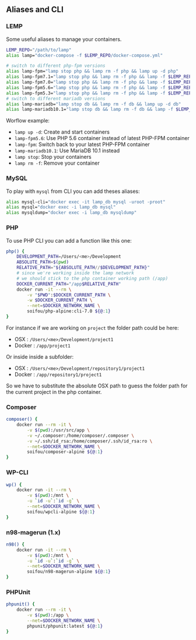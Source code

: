 ## Aliases and CLI

### LEMP
Some useful aliases to manage your containers.

```sh
LEMP_REPO="/path/to/lamp"
alias lamp="docker-compose -f $LEMP_REPO/docker-compose.yml"

# switch to different php-fpm versions
alias lamp-fpm="lamp stop php && lamp rm -f php && lamp up -d php"
alias lamp-fpm7.1="lamp stop php && lamp rm -f php && lamp -f $LEMP_REPO/docker-compose.php7.1.yml up -d php"
alias lamp-fpm7.0="lamp stop php && lamp rm -f php && lamp -f $LEMP_REPO/docker-compose.php7.0.yml up -d php"
alias lamp-fpm5.6="lamp stop php && lamp rm -f php && lamp -f $LEMP_REPO/docker-compose.php5.6.yml up -d php"
alias lamp-fpm5.3="lamp stop php && lamp rm -f php && lamp -f $LEMP_REPO/docker-compose.php5.3.yml up -d php"
# switch to different mariadb versions
alias lamp-mariadb="lamp stop db && lamp rm -f db && lamp up -d db"
alias lamp-mariadb10.1="lamp stop db && lamp rm -f db && lamp -f $LEMP_REPO/docker-compose.mariadb10.1.yml up -d db"
```

Worflow example:
* `lamp up -d`: Create and start containers
* `lamp-fpm5.6`: Use PHP 5.6 container instead of latest PHP-FPM container
* `lamp-fpm`: Switch back to your latest PHP-FPM container
* `lamp-mariadb10.1`: Use MariaDB 10.1 instead
* `lamp stop`: Stop your containers
* `lamp rm -f`: Remove your container

### MySQL
To play with `mysql` from CLI you can add theses aliases:

```sh
alias mysql-cli="docker exec -it lamp_db mysql -uroot -proot"
alias mysql="docker exec -i lamp_db mysql"
alias mysqldump="docker exec -i lamp_db mysqldump"
```

### PHP
To use PHP CLI you can add a function like this one:

```sh
php() {
    DEVELOPMENT_PATH=/Users/<me>/Development
    ABSOLUTE_PATH=$(pwd)
    RELATIVE_PATH="${ABSOLUTE_PATH//$DEVELOPMENT_PATH}"
    # since we're working inside the lamp network
    # we should stick to the php container working path (/app)
    DOCKER_CURRENT_PATH="/app$RELATIVE_PATH"
    docker run -it --rm \
        -v "$PWD":$DOCKER_CURRENT_PATH \
        -w $DOCKER_CURRENT_PATH \
        --net=$DOCKER_NETWORK_NAME \
        soifou/php-alpine:cli-7.0 ${@:1}
}
```

For instance if we are working on `project` the folder path could be here:
- OSX : `/Users/<me>/Development/project1`
- Docker : `/app/project1`

Or inside inside a subfolder:
- OSX : `/Users/<me>/Development/repository1/project1`
- Docker : `/app/repository1/project1`

So we have to substitute the absolute OSX path to guess the folder path for the current project in the php container.

### Composer

```sh
composer() {
    docker run --rm -it \
        -v $(pwd):/usr/src/app \
        -v ~/.composer:/home/composer/.composer \
        -v ~/.ssh/id_rsa:/home/composer/.ssh/id_rsa:ro \
        --net=$DOCKER_NETWORK_NAME \
        soifou/composer-alpine ${@:1}
}
```

### WP-CLI

```sh
wp() {
    docker run -it --rm \
        -v $(pwd):/mnt \
        -u `id -u`:`id -g` \
        --net=$DOCKER_NETWORK_NAME \
        soifou/wpcli-alpine ${@:1}
}
```

### n98-magerun (1.x)

```sh
n98() {
    docker run -it --rm \
        -v $(pwd):/mnt \
        -u `id -u`:`id -g` \
        --net=$DOCKER_NETWORK_NAME \
        soifou/n98-magerun-alpine ${@:1}
}
```

### PHPUnit

```sh
phpunit() {
    docker run --rm -it \
        -v $(pwd):/app \
        --net=$DOCKER_NETWORK_NAME \
        phpunit/phpunit:latest ${@:1}
}
```

